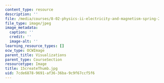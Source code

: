 ```yaml
---
content_type: resource
description: ''
file: /media/courses/8-02-physics-ii-electricity-and-magnetism-spring-2007/7cde68789691af3636ba9c9f67ccf5f6_15createThumb.jpg
file_type: image/jpeg
image_metadata:
  caption: ''
  credit: ''
  image-alt: ''
learning_resource_types: []
ocw_type: OCWImage
parent_title: Visualizations
parent_type: CourseSection
resourcetype: Image
title: 15createThumb.jpg
uid: 7cde6878-9691-af36-36ba-9c9f67ccf5f6
---
```

